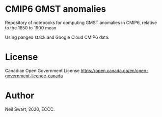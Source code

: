 # CMIP6 GMST anomalies

Repository of notebooks for computing GMST anomalies in CMIP6, relative to the 1850 to 1900 mean

Using pangeo stack and Google Cloud CMIP6 data.

# License
Canadian Open Government License 
https://open.canada.ca/en/open-government-licence-canada

# Author
Neil Swart, 2020, ECCC.

